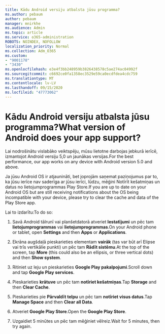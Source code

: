 ```yaml
---
title: Kādu Android versiju atbalsta jūsu programma?
ms.author: pebaum
author: pebaum
manager: mnirkhe
ms.audience: Admin
ms.topic: article
ms.service: o365-administration
ROBOTS: NOINDEX, NOFOLLOW
localization_priority: Normal
ms.collection: Adm_O365
ms.custom:
- "9001178"
- "3430"
ms.openlocfilehash: e3e4f3bb248959b3826438578c5ae274ac04992f
ms.sourcegitcommit: c6692ce0fa1358ec3529e59ca0ecdfdea4cdc759
ms.translationtype: MT
ms.contentlocale: lv-LV
ms.lasthandoff: 09/15/2020
ms.locfileid: "47773062"
---
```

# <a name="what-version-of-android-does-your-app-support"></a><span data-ttu-id="b6f17-102">Kādu Android versiju atbalsta jūsu programma?</span><span class="sxs-lookup"><span data-stu-id="b6f17-102">What version of Android does your app support?</span></span>

<span data-ttu-id="b6f17-103">Lai nodrošinātu vislabāko veiktspēju, mūsu lietotne darbojas jebkurā ierīcē, izmantojot Android versiju 5,0 un jaunākas versijas.</span><span class="sxs-lookup"><span data-stu-id="b6f17-103">For the best performance, our app works on any device with Android version 5.0 and above.</span></span>

<span data-ttu-id="b6f17-104">Ja jūsu Android OS ir atjaunināti, bet joprojām saņemat paziņojumus par to, ka jūsu ierīce nav saderīga ar jūsu ierīci, lūdzu, mēģini Notīrīt kešatmiņas un datus no lietojumprogrammas Play Store.</span><span class="sxs-lookup"><span data-stu-id="b6f17-104">If you are up to date on your Android OS but are still receiving notifications about the OS being incompatible with your device, please try to clear the cache and data of the Play Store app.</span></span>

<span data-ttu-id="b6f17-105">Lai to izdarītu:</span><span class="sxs-lookup"><span data-stu-id="b6f17-105">To do so:</span></span> 

1. <span data-ttu-id="b6f17-106">Savā Android tālrunī vai planšetdatorā atveriet **Iestatījumi** un pēc tam **lietojumprogrammas** vai **lietojumprogrammas**.</span><span class="sxs-lookup"><span data-stu-id="b6f17-106">On your Android phone or tablet, open **Settings** and then **Apps** or **Applications**.</span></span>

2. <span data-ttu-id="b6f17-107">Ekrāna augšdaļā pieskarieties elementam **vairāk** (tas var būt arī Elipse vai trīs vertikālie punkti) un pēc tam **Rādīt sistēmu**.</span><span class="sxs-lookup"><span data-stu-id="b6f17-107">At the top of the screen, tap **More** (this could also be an ellipsis, or three vertical dots) and then **Show system**.</span></span> 

3. <span data-ttu-id="b6f17-108">Ritiniet uz leju un pieskarieties **Google Play pakalpojumi**.</span><span class="sxs-lookup"><span data-stu-id="b6f17-108">Scroll down and tap **Google Play services**.</span></span> 

4. <span data-ttu-id="b6f17-109">Pieskarieties **krātuve** un pēc tam **notīriet kešatmiņas**.</span><span class="sxs-lookup"><span data-stu-id="b6f17-109">Tap **Storage** and then **Clear Cache**.</span></span> 

5. <span data-ttu-id="b6f17-110">Pieskarieties pie **Pārvaldīt telpu** un pēc tam **notīriet visus datus**.</span><span class="sxs-lookup"><span data-stu-id="b6f17-110">Tap **Manage Space** and then **Clear all Data**.</span></span> 

6. <span data-ttu-id="b6f17-111">Atveriet **Google Play Store**.</span><span class="sxs-lookup"><span data-stu-id="b6f17-111">Open the **Google Play Store**.</span></span> 

7. <span data-ttu-id="b6f17-112">Uzgaidiet 5 minūtes un pēc tam mēģiniet vēlreiz.</span><span class="sxs-lookup"><span data-stu-id="b6f17-112">Wait for 5 minutes, then try again.</span></span> 